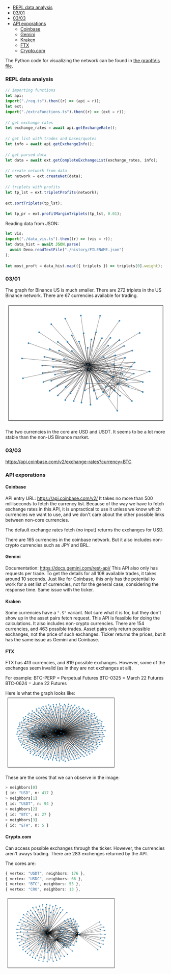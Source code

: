 - [REPL data analysis](#repl-data-analysis)
- [03/01](#0301)
- [03/03](#0303)
- [API exporations](#api-exporations)
  - [Coinbase](#coinbase)
  - [Gemini](#gemini)
  - [Kraken](#kraken)
  - [FTX](#ftx)
  - [Crypto.com](#cryptocom)

The Python code for visualizing the network can be found in [the graphVis file](graphVis.py).

### REPL data analysis

```ts
// importing functions
let api;
import("./req.ts").then((r) => (api = r));
let ext;
import("./extraFunctions.ts").then((r) => (ext = r));

// get exchange rates
let exchange_rates = await api.getExchangeRate();

// get list with trades and bases/quotes
let info = await api.getExchangeInfo();

// get parsed data
let data = await ext.getCompleteExchangeList(exchange_rates, info);

// create network from data
let network = ext.createNet(data);

// triplets with profits
let tp_lst = ext.tripletProfits(network);

ext.sortTriplets(tp_lst);

let tp_pr = ext.profitMarginTriplets(tp_lst, 0.01);
```

Reading data from JSON:

```ts
let vis;
import("./data_vis.ts").then((r) => (vis = r));
let data_hist = await JSON.parse(
  await Deno.readTextFile("./history/FILENAME.json")
);

let most_proft = data_hist.map(({ triplets }) => triplets[0].weight);
```

### 03/01

The graph for Binance US is much smaller.
There are 272 triplets in the US Binance network.
There are 67 currencies available for trading.

![Spring Graph for Binance US](./img/us_binance.png)

The two currencies in the core are USD and USDT.
It seems to be a lot more stable than the non-US Binance market.

### 03/03

https://api.coinbase.com/v2/exchange-rates?currency=BTC

### API exporations

#### Coinbase

API entry URL: https://api.coinbase.com/v2/
It takes no more than 500 milliseconds to fetch the currency list.
Because of the way we have to fetch exchange rates in this API,
it is unpractical to use it unless we know which
currencies we want to use, and we don't care about the other possible
links between non-core currencies.

The default exchange rates fetch (no input) returns the exchanges for USD.

There are 165 currencies in the coinbase network.
But it also includes non-crypto currencies such as JPY and BRL.

#### Gemini

Documentation: https://docs.gemini.com/rest-api/
This API also only has requests per trade.
To get the details for all 108 available trades, it takes around 10 seconds.
Just like for Coinbase, this only has the potential to work
for a set list of currencies, not for the general case, considering the response time.
Same issue with the ticker.

#### Kraken

Some currencies have a `".S"` variant.
Not sure what it is for, but they don't show up in the asset pairs fetch request.
This API is feasible for doing the calculations.
It also includes non-crypto currencies.
There are 154 currencies, and 463 possible trades.
Asset pairs only return possible exchanges, not the price of such exchanges.
Ticker returns the prices, but it has the same issue as Gemini and Coinbase.

#### FTX

FTX has 413 currencies, and 819 possible exchanges.
However, some of the exchanges seem invalid (as in they are not exchanges at all).

For example:
BTC-PERP = Perpetual Futures
BTC-0325 = March 22 Futures
BTC-0624 = June 22 Futures

Here is what the graph looks like:
![FTX exchange graph](img/ftx.png)

These are the cores that we can observe in the image:

```ts
> neighbors[0]
{ id: "USD", n: 417 }
> neighbors[1]
{ id: "USDT", n: 94 }
> neighbors[2]
{ id: "BTC", n: 27 }
> neighbors[3]
{ id: "ETH", n: 5 }
```

#### Crypto.com

Can access possible exchanges through the ticker.
However, the currencies aren't aways trading.
There are 283 exchenges returned by the API.

The cores are:

```ts
{ vertex: "USDT", neighbors: 176 },
{ vertex: "USDC", neighbors: 66 },
{ vertex: "BTC", neighbors: 55 },
{ vertex: "CRO", neighbors: 13 },
```

![Crypto.com exchange graph](img/cryptocom.png)
